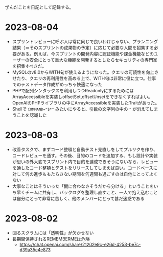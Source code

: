 学んだことを日記として記録する。

# 2023-08-04

- スプリントレビューに呼ぶ人は常に同じで良いわけじゃない、プランニング結果（＝そのスプリントの成果物の予定）に応じて必要な人間を招集する必要がある。例えば、今スプリントの開発内容に認証機能や課金機能などのユーザーの安全にとって重大な機能を開発するとしたらセキュリティの専門家を招集すべきだ。
- MySQLのv8.0からWITH句が使えるようになった。クエリの可読性を向上させたり、クエリの再利用性を高める上で、WITH句は非常に役に立つ。仕事でのテストデータ作成がめっちゃ快適になった
- PHPで配列シンタックスを利用しつつReadonlyにするためにはArrayAccessibleを実装しoffsetSet,offsetUnsetをできなくすればよい。OpenAIのPHPライブラリの中にArrayAccessibleを実装したTraitがあった。
- Shellで `COMMAND="$*"` みたいにやると、引数の文字列の中の `"` が消えてしまうことを認識した

# 2023-08-03

- 改善タスクで、まずコード整頓と自動テスト見直しをしてプルリクを作り、コードレビューを通す。その後、目的のコードを追加する、もし設計や実装が思いの外大変でスプリント内で目的を達成できそうにないなら、レビューを通したコード整頓とテストをリリースしてしまえば良い。コードベースに対して何の進歩ももたらさない期間を何週間も過ごすのは自他にとってよくない
- 大事なことはそういった「間に合わなさそうだから分ける」ということをいち早くチームに共有し、バックログを整理し直すこと、一人で抱え込むことは自分にとって非常に苦しく、他のメンバーにとって甚だ迷惑である

# 2023-08-02

- 回るスクラムには「透明性」が欠かせない
- 長期間保持されるREMEMBERMEは危険
  - https://chat.openai.com/share/21202e9c-e26d-4253-be7c-d39a35c4e873
